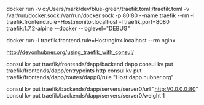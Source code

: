 





 docker run -v c:/Users/mark/dev/blue-green/traefik.toml:/traefik.toml -v /var/run/docker.sock:/var/run/docker.sock -p 80:80 --name traefik --rm -l traefik.frontend.rule=Host:monitor.localhost -l traefik.port=8080 traefik:1.7.2-alpine --docker --loglevel="DEBUG"                                                                                                                                                                                                      


docker run -l traefik.frontend.rule=Host:nginx.localhost --rm nginx



http://devonhubner.org/using_traefik_with_consul/

consul kv put traefik/frontends/dapp/backend dapp
consul kv put traefik/frontends/dapp/entrypoints http
consul kv put traefik/frontends/dapp/routes/dapp0/rule "Host:dapp.hubner.org"

consul kv put traefik/backends/dapp/servers/server0/url    "http://0.0.0.0:80"
consul kv put traefik/backends/dapp/servers/server0/weight 1
